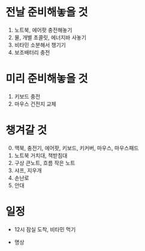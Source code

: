 # 전날 준비해놓을 것
1. 노트북, 에어팟 충전해놓기
2. 물, 개별 초콜릿, 에너지바 사놓기
3. 비타민 소분해서 챙기기
4. 보조배터리 충전
 
# 미리 준비해놓을 것
1. 키보드 충전
2. 마우스 건전지 교체 


# 챙겨갈 것
0. 맥북, 충전기, 에어팟, 키보드, 키커버, 마우스, 마우스패드
1. 노트북 거치대, 책받침대
2. 구상 큰노트, 흐름 작은 노트
5. 샤프, 지우개
3. 손난로
4. 안대


# 일정
- 12시 잠실 도착, 비타민 먹기

- 명상

